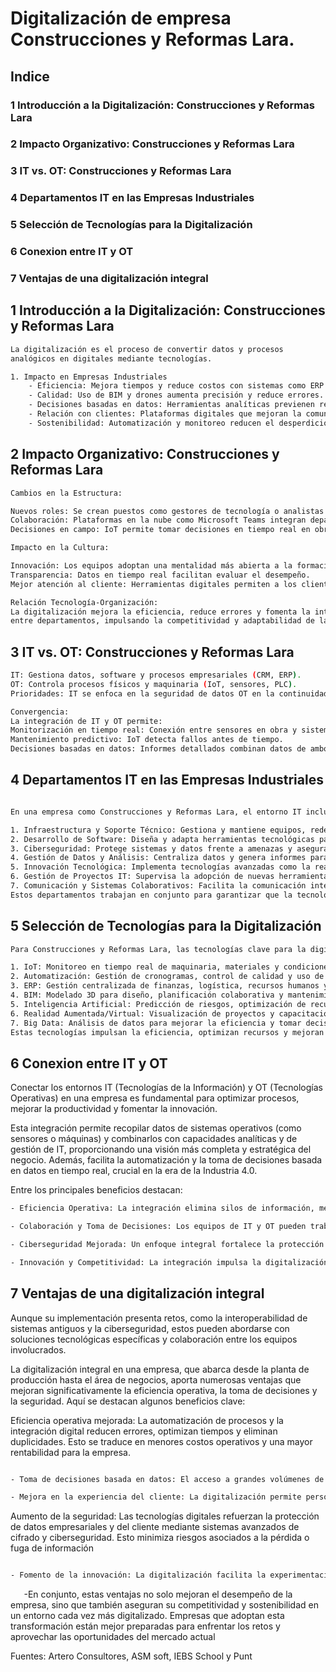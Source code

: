 # Digitalización de empresa Construcciones y Reformas Lara.
## Indice
### 1 Introducción a la Digitalización: Construcciones y Reformas Lara
### 2 Impacto Organizativo: Construcciones y Reformas Lara
### 3 IT vs. OT: Construcciones y Reformas Lara
### 4 Departamentos IT en las Empresas Industriales
### 5 Selección de Tecnologías para la Digitalización
### 6 Conexion entre IT y OT
### 7 Ventajas de una digitalización integral

## 1 Introducción a la Digitalización: Construcciones y Reformas Lara
```bash
La digitalización es el proceso de convertir datos y procesos
analógicos en digitales mediante tecnologías.
```
```bash
1. Impacto en Empresas Industriales
    - Eficiencia: Mejora tiempos y reduce costos con sistemas como ERP.
    - Calidad: Uso de BIM y drones aumenta precisión y reduce errores.
    - Decisiones basadas en datos: Herramientas analíticas previenen retrasos y sobrecostes.
    - Relación con clientes: Plataformas digitales que mejoran la comunicación.
    - Sostenibilidad: Automatización y monitoreo reducen el desperdicio.
```

## 2 Impacto Organizativo: Construcciones y Reformas Lara
```bash
Cambios en la Estructura:

Nuevos roles: Se crean puestos como gestores de tecnología o analistas de datos.
Colaboración: Plataformas en la nube como Microsoft Teams integran departamentos (diseño, compras, obra).
Decisiones en campo: IoT permite tomar decisiones en tiempo real en obra.
```

```bash
Impacto en la Cultura:

Innovación: Los equipos adoptan una mentalidad más abierta a la formación tecnológica.
Transparencia: Datos en tiempo real facilitan evaluar el desempeño.
Mejor atención al cliente: Herramientas digitales permiten a los clientes seguir el progreso de las obras.
```

```bash
Relación Tecnología-Organización:
La digitalización mejora la eficiencia, reduce errores y fomenta la integración
entre departamentos, impulsando la competitividad y adaptabilidad de la empresa
```

## 3 IT vs. OT: Construcciones y Reformas Lara
```bash
IT: Gestiona datos, software y procesos empresariales (CRM, ERP).
OT: Controla procesos físicos y maquinaria (IoT, sensores, PLC).
Prioridades: IT se enfoca en la seguridad de datos OT en la continuidad operativa.
```

```bash
Convergencia:
La integración de IT y OT permite:
Monitorización en tiempo real: Conexión entre sensores en obra y sistemas administrativos.
Mantenimiento predictivo: IoT detecta fallos antes de tiempo.
Decisiones basadas en datos: Informes detallados combinan datos de ambos entornos.
```

## 4 Departamentos IT en las Empresas Industriales
```bash

En una empresa como Construcciones y Reformas Lara, el entorno IT incluye los siguientes departamentos clave:

1. Infraestructura y Soporte Técnico: Gestiona y mantiene equipos, redes y sistemas; resuelve problemas técnicos y asegura la continuidad operativa.
2. Desarrollo de Software: Diseña y adapta herramientas tecnológicas para la gestión de proyectos, presupuestos y operaciones.
3. Ciberseguridad: Protege sistemas y datos frente a amenazas y asegura el cumplimiento de normativas.
4. Gestión de Datos y Análisis: Centraliza datos y genera informes para optimizar tiempos, costos y recursos.
5. Innovación Tecnológica: Implementa tecnologías avanzadas como la realidad aumentada para mejorar eficiencia y competitividad.
6. Gestión de Proyectos IT: Supervisa la adopción de nuevas herramientas tecnológicas alineadas con los objetivos de la empresa.
7. Comunicación y Sistemas Colaborativos: Facilita la comunicación interna y externa y la gestión de proyectos con plataformas digitales.
Estos departamentos trabajan en conjunto para garantizar que la tecnología impulse la eficiencia, seguridad y productividad de la empresa.
```
##  5 Selección de Tecnologías para la Digitalización
```bash
Para Construcciones y Reformas Lara, las tecnologías clave para la digitalización incluyen:

1. IoT: Monitoreo en tiempo real de maquinaria, materiales y condiciones de obra.
2. Automatización: Gestión de cronogramas, control de calidad y uso de maquinaria automatizada en tareas repetitivas.
3. ERP: Gestión centralizada de finanzas, logística, recursos humanos y control de costos.
4. BIM: Modelado 3D para diseño, planificación colaborativa y mantenimiento.
5. Inteligencia Artificial: Predicción de riesgos, optimización de recursos y atención al cliente automatizada.
6. Realidad Aumentada/Virtual: Visualización de proyectos y capacitación inmersiva.
7. Big Data: Análisis de datos para mejorar la eficiencia y tomar decisiones estratégicas.
Estas tecnologías impulsan la eficiencia, optimizan recursos y mejoran la experiencia del cliente.
```
## 6 Conexion entre IT y OT

Conectar los entornos IT (Tecnologías de la Información) y OT (Tecnologías Operativas) en una empresa es fundamental para optimizar procesos, mejorar la productividad y fomentar la innovación.

Esta integración permite recopilar datos de sistemas operativos (como sensores o máquinas) y combinarlos con capacidades analíticas y de gestión de IT, proporcionando una visión más completa y estratégica del negocio. Además, facilita la automatización y la toma de decisiones basada en datos en tiempo real, crucial en la era de la Industria 4.0.

Entre los principales beneficios destacan:
```bash
- Eficiencia Operativa: La integración elimina silos de información, mejora el flujo de datos y optimiza el uso de recursos, desde materiales hasta energía.

- Colaboración y Toma de Decisiones: Los equipos de IT y OT pueden trabajar de manera conjunta, aumentando la agilidad y la capacidad de respuesta a los cambios del mercado.

- Ciberseguridad Mejorada: Un enfoque integral fortalece la protección contra ciberataques, especialmente en sectores críticos como energía y manufactura.

- Innovación y Competitividad: La integración impulsa la digitalización, clave para competir en un entorno global y adaptarse rápidamente a nuevas demandas.
```
## 7 Ventajas de una digitalización integral

Aunque su implementación presenta retos, como la interoperabilidad de sistemas antiguos y la ciberseguridad, estos pueden abordarse con soluciones tecnológicas específicas y colaboración entre los equipos involucrados.

La digitalización integral en una empresa, que abarca desde la planta de producción hasta el área de negocios, aporta numerosas ventajas que mejoran significativamente la eficiencia operativa, la toma de decisiones y la seguridad. Aquí se destacan algunos beneficios clave:

Eficiencia operativa mejorada: La automatización de procesos y la integración digital reducen errores, optimizan tiempos y eliminan duplicidades. Esto se traduce en menores costos operativos y una mayor rentabilidad para la empresa.

```bash

- Toma de decisiones basada en datos: El acceso a grandes volúmenes de datos permite analizar patrones y tendencias con herramientas avanzadas, como la inteligencia artificial y la analítica. Esto mejora la precisión en las decisiones estratégicas y tácticas, promoviendo una mayor adaptabilidad al mercado.

- Mejora en la experiencia del cliente: La digitalización permite personalizar productos y servicios según las necesidades específicas de los clientes, lo que incrementa su satisfacción y fidelidad. Además, facilita una atención más ágil y eficiente

```
Aumento de la seguridad: Las tecnologías digitales refuerzan la protección de datos empresariales y del cliente mediante sistemas avanzados de cifrado y ciberseguridad. Esto minimiza riesgos asociados a la pérdida o fuga de información
```bash

- Fomento de la innovación: La digitalización facilita la experimentación y la creación de nuevos modelos de negocio. Por ejemplo, permite lanzar productos más rápidamente y aprovechar nuevas oportunidades comerciales
```

`	`-En conjunto, estas ventajas no solo mejoran el desempeño de la empresa, sino que también aseguran su competitividad y sostenibilidad en un entorno cada vez más digitalizado. Empresas que adoptan esta transformación están mejor preparadas para enfrentar los retos y aprovechar las oportunidades del mercado actual

Fuentes: Artero Consultores, ASM soft, IEBS School y Punt
